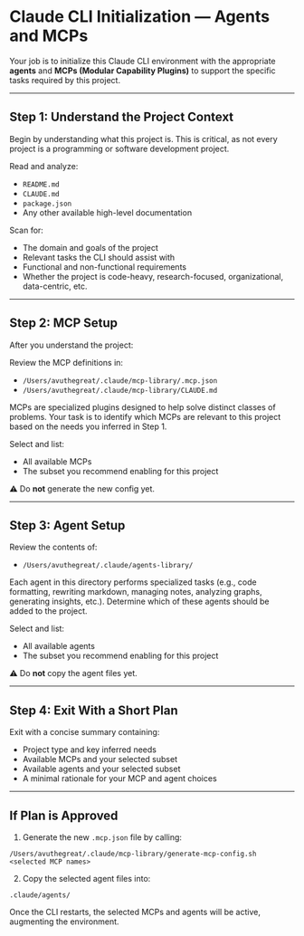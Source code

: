 # Claude CLI Initialization — Agents and MCPs

Your job is to initialize this Claude CLI environment with the appropriate **agents** and **MCPs (Modular Capability Plugins)** to support the specific tasks required by this project.

---

## Step 1: Understand the Project Context

Begin by understanding what this project is. This is critical, as not every project is a programming or software development project.

Read and analyze:

- `README.md`
- `CLAUDE.md`
- `package.json`
- Any other available high-level documentation

Scan for:

- The domain and goals of the project  
- Relevant tasks the CLI should assist with  
- Functional and non-functional requirements  
- Whether the project is code-heavy, research-focused, organizational, data-centric, etc.

---

## Step 2: MCP Setup

After you understand the project:

Review the MCP definitions in:

- `/Users/avuthegreat/.claude/mcp-library/.mcp.json`  
- `/Users/avuthegreat/.claude/mcp-library/CLAUDE.md`

MCPs are specialized plugins designed to help solve distinct classes of problems. Your task is to identify which MCPs are relevant to this project based on the needs you inferred in Step 1.

Select and list:

- All available MCPs  
- The subset you recommend enabling for this project

⚠️ Do **not** generate the new config yet.

---

## Step 3: Agent Setup

Review the contents of:

- `/Users/avuthegreat/.claude/agents-library/`

Each agent in this directory performs specialized tasks (e.g., code formatting, rewriting markdown, managing notes, analyzing graphs, generating insights, etc.). Determine which of these agents should be added to the project.

Select and list:

- All available agents  
- The subset you recommend enabling for this project

⚠️ Do **not** copy the agent files yet.

---

## Step 4: Exit With a Short Plan

Exit with a concise summary containing:

- Project type and key inferred needs  
- Available MCPs and your selected subset  
- Available agents and your selected subset  
- A minimal rationale for your MCP and agent choices

---

## If Plan is Approved

1. Generate the new `.mcp.json` file by calling:

`/Users/avuthegreat/.claude/mcp-library/generate-mcp-config.sh <selected MCP names>`

2. Copy the selected agent files into:

`.claude/agents/`

Once the CLI restarts, the selected MCPs and agents will be active, augmenting the environment.
